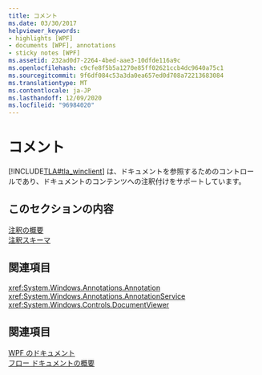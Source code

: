 ```yaml
---
title: コメント
ms.date: 03/30/2017
helpviewer_keywords:
- highlights [WPF]
- documents [WPF], annotations
- sticky notes [WPF]
ms.assetid: 232ad0d7-2264-4bed-aae3-10dfde116a9c
ms.openlocfilehash: c9cfe8f5b5a1270e85ff02621ccb4dc9640a75c1
ms.sourcegitcommit: 9f6df084c53a3da0ea657ed0d708a72213683084
ms.translationtype: MT
ms.contentlocale: ja-JP
ms.lasthandoff: 12/09/2020
ms.locfileid: "96984020"
---
```

# <a name="annotations"></a>コメント
[!INCLUDE[TLA#tla_winclient](../../../includes/tlasharptla-winclient-md.md)] は、ドキュメントを参照するためのコントロールであり、ドキュメントのコンテンツへの注釈付けをサポートしています。  
  
## <a name="in-this-section"></a>このセクションの内容  
 [注釈の概要](annotations-overview.md)  
  [注釈スキーマ](annotations-schema.md)  
  
## <a name="reference"></a>関連項目  
 <xref:System.Windows.Annotations.Annotation>  
  <xref:System.Windows.Annotations.AnnotationService>  
  <xref:System.Windows.Controls.DocumentViewer>  
  
## <a name="related-sections"></a>関連項目  
 [WPF のドキュメント](documents-in-wpf.md)  
  [フロー ドキュメントの概要](flow-document-overview.md)
